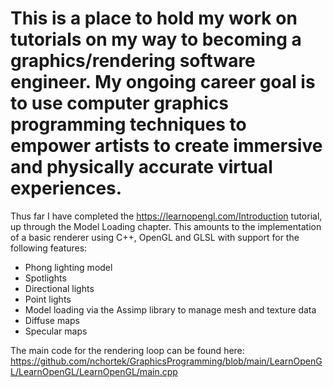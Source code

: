 # This is a place to hold my work on tutorials on my way to becoming a graphics/rendering software engineer. My ongoing career goal is to use computer graphics programming techniques to empower artists to create immersive and physically accurate virtual experiences. 

Thus far I have completed the https://learnopengl.com/Introduction tutorial, up through the Model Loading chapter. This amounts to the implementation of a basic renderer using C++, OpenGL and GLSL with support for the following features:
- Phong lighting model
- Spotlights
- Directional lights
- Point lights
- Model loading via the Assimp library to manage mesh and texture data
- Diffuse maps
- Specular maps

The main code for the rendering loop can be found here:
https://github.com/nchortek/GraphicsProgramming/blob/main/LearnOpenGL/LearnOpenGL/LearnOpenGL/main.cpp
